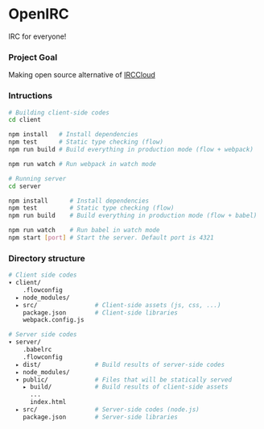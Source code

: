 OpenIRC
========
IRC for everyone!

### Project Goal
Making open source alternative of [IRCCloud]

### Intructions
```bash
# Building client-side codes
cd client

npm install   # Install dependencies
npm test      # Static type checking (flow)
npm run build # Build everything in production mode (flow + webpack)

npm run watch # Run webpack in watch mode
```
```bash
# Running server
cd server

npm install      # Install dependencies
npm test         # Static type checking (flow)
npm run build    # Build everything in production mode (flow + babel)

npm run watch    # Run babel in watch mode
npm start [port] # Start the server. Default port is 4321
```

### Directory structure
```bash
# Client side codes
▾ client/
    .flowconfig
  ▸ node_modules/
  ▸ src/                # Client-side assets (js, css, ...)
    package.json        # Client-side libraries
    webpack.config.js

# Server side codes
▾ server/
    .babelrc
    .flowconfig
  ▸ dist/               # Build results of server-side codes
  ▸ node_modules/
  ▾ public/             # Files that will be statically served
    ▸ build/            # Build results of client-side assets
      ...
      index.html
  ▸ src/                # Server-side codes (node.js)
    package.json        # Server-side libraries
```

[IRCCloud]: https://www.irccloud.com/
